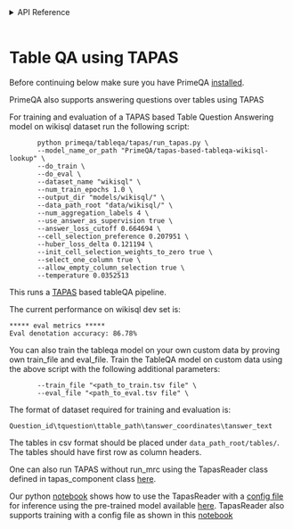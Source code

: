 <!-- START sphinx doc instructions - DO NOT MODIFY next code, please -->
<details>
<summary>API Reference</summary>    

```{eval-rst}

.. autosummary::
    :toctree: _autosummary
    :template: custom-module-template.rst
    :recursive:
   
    primeqa.mrc

```
</details>          
<br>
<!-- END sphinx doc instructions - DO NOT MODIFY above code, please --> 

# Table QA using TAPAS

Before continuing below make sure you have PrimeQA [installed](https://primeqa.github.io/primeqa/installation.html).

PrimeQA also supports answering questions over tables using TAPAS

For training and evaluation of a TAPAS based Table Question Answering model on wikisql dataset run the following script:
```shell
       python primeqa/tableqa/tapas/run_tapas.py \
       --model_name_or_path "PrimeQA/tapas-based-tableqa-wikisql-lookup" \
       --do_train \
       --do_eval \
       --dataset_name "wikisql" \
       --num_train_epochs 1.0 \
       --output_dir "models/wikisql/" \
       --data_path_root "data/wikisql/" \
       --num_aggregation_labels 4 \
       --use_answer_as_supervision true \
       --answer_loss_cutoff 0.664694 \
       --cell_selection_preference 0.207951 \
       --huber_loss_delta 0.121194 \
       --init_cell_selection_weights_to_zero true \
       --select_one_column true \
       --allow_empty_column_selection true \
       --temperature 0.0352513
```
This runs a [TAPAS](https://aclanthology.org/2020.acl-main.398.pdf) based tableQA pipeline.

The current performance on wikisql dev set is:
```shell
***** eval metrics *****
Eval denotation accuracy: 86.78%

```
You can also train the tableqa model on your own custom data by proving own train_file and eval_file. Train the TableQA model on custom data using the above script with the following additional parameters:

```shell
       --train_file "<path_to_train.tsv file" \
       --eval_file "<path_to_eval.tsv file" \

```

The format of dataset required for training and evaluation is:

`Question_id\tquestion\ttable_path\tanswer_coordinates\tanswer_text`    

The tables in csv format should be placed under `data_path_root/tables/`. The tables should have first row as column headers.

One can also run TAPAS without run_mrc using the TapasReader class defined in tapas_component class [here](./tapas_component.py).

Our python [notebook](https://github.com/primeqa/primeqa/blob/tapas_v2/notebooks/tableqa/tapas_inference.ipynb) shows how to use the TapasReader with a [config file](./configs/tapas_config.json) for inference using the pre-trained model available [here](https://huggingface.co/PrimeQA/tapas-based-tableqa-wikisql-lookup). TapasReader also supports training with a config file as shown in this [notebook](https://github.com/primeqa/primeqa/blob/tapas_v2/notebooks/tableqa/tapas_inference.ipynb)
